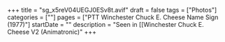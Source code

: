 +++
title = "sg_x5reV04UEGJ0ESv8t.avif"
draft = false
tags = ["Photos"]
categories = [""]
pages = ["PTT Winchester Chuck E. Cheese Name Sign (1977)"]
startDate = ""
description = "Seen in [[Winchester Chuck E. Cheese V2 (Animatronic)"
+++
